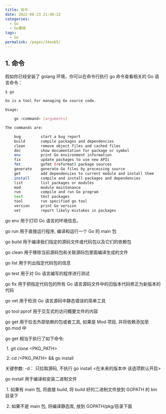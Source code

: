 ```yaml
---
title: 命令
date: 2022-08-23 21:40:22
categories: 
  - Go
  - Go基础
tags: 
  - Go
permalink: /pages/34eab5/
---
```


## 1. 命令

假如你已经安装了 golang 环境，你可以在命令行执行 go 命令查看相关的 Go 语言命令：

```bash
$ go

Go is a tool for managing Go source code.

Usage:

	go <command> [arguments]

The commands are:

	bug         start a bug report
	build       compile packages and dependencies
	clean       remove object files and cached files
	doc         show documentation for package or symbol
	env         print Go environment information
	fix         update packages to use new APIs
	fmt         gofmt (reformat) package sources
	generate    generate Go files by processing source
	get         add dependencies to current module and install them
	install     compile and install packages and dependencies
	list        list packages or modules
	mod         module maintenance
	run         compile and run Go program
	test        test packages
	tool        run specified go tool
	version     print Go version
	vet         report likely mistakes in packages
```

go env 用于打印 Go 语言的环境信息。

go run 用于直接运行程序, 编译和运行一个 Go 的 main 包

go build 用于编译我们指定的源码文件或代码包以及它们的依赖包

go clean 用于移除当前源码包和关联源码包里面编译生成的文件

go list 用于列出指定代码包的信息

go test 用于对 Go 语言编写的程序进行测试

go fix 用于把指定代码包的所有 Go 语言源码文件中的旧版本代码修正为新版本的代码

go vet 用于检测 Go 语言源码中静态错误的简单工具

go tool pprof 用于交互式的访问概要文件的内容

go get 用于拉去外部依赖的包或者工具, 如果是 Mod 项目, 并将依赖添加至 go.mod 中

go get 相当于执行了如下命令:

​ 1. git clone <PKG_PATH>

​ 2. cd /<PKG_PATH> && go install

关键参数: -d： 只拉取源码, 不执行 go install <在未来的版本中 该选项默认开启>

go install 用于编译和安装二进制文件

​ 1. 如果有 main 包, 将直接 build, 将 build 好的二进制文件放到 GOPATH 的 bin 目录下

​ 2. 如果不是 main 包, 将编译静态库, 放到 GOPATH/pkg/目录下面
